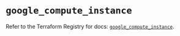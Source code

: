 # `google_compute_instance`

Refer to the Terraform Registry for docs: [`google_compute_instance`](https://registry.terraform.io/providers/hashicorp/google-beta/6.35.0/docs/resources/google_compute_instance).

